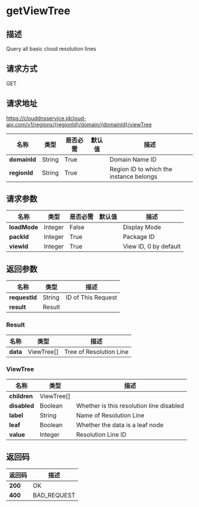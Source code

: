 # getViewTree


## 描述
Query all basic cloud resolution lines

## 请求方式
GET

## 请求地址
https://clouddnsservice.jdcloud-api.com/v1/regions/{regionId}/domain/{domainId}/viewTree

|名称|类型|是否必需|默认值|描述|
|---|---|---|---|---|
|**domainId**|String|True| |Domain Name ID|
|**regionId**|String|True| |Region ID to which the instance belongs|

## 请求参数
|名称|类型|是否必需|默认值|描述|
|---|---|---|---|---|
|**loadMode**|Integer|False| |Display Mode|
|**packId**|Integer|True| |Package ID|
|**viewId**|Integer|True| |View ID, 0 by default|


## 返回参数
|名称|类型|描述|
|---|---|---|
|**requestId**|String|ID of This Request|
|**result**|Result| |

### Result
|名称|类型|描述|
|---|---|---|
|**data**|ViewTree[]|Tree of Resolution Line|
### ViewTree
|名称|类型|描述|
|---|---|---|
|**children**|ViewTree[]| |
|**disabled**|Boolean|Whether is this resolution line disabled|
|**label**|String|Name of Resolution Line|
|**leaf**|Boolean|Whether the data is a leaf node|
|**value**|Integer|Resolution Line ID|

## 返回码
|返回码|描述|
|---|---|
|**200**|OK|
|**400**|BAD_REQUEST|

